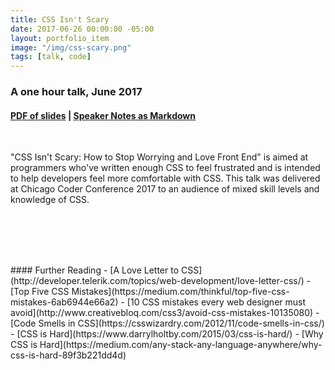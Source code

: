 ```yaml
---
title: CSS Isn't Scary
date: 2017-06-26 00:00:00 -05:00
layout: portfolio_item
image: "/img/css-scary.png"
tags: [talk, code]
---
```


### A one hour talk, June 2017
#### [PDF of slides](/documents/css-isnt-scary.pdf) | [Speaker Notes as Markdown](/documents/css-isnt-scary.md)

<br>

"CSS Isn't Scary: How to Stop Worrying and Love Front End" is aimed at programmers who've written enough CSS to feel frustrated and is intended to help developers feel more comfortable with CSS. This talk was delivered at Chicago Coder Conference 2017 to an audience of mixed skill levels and knowledge of CSS.

<br><br>


<script async class="speakerdeck-embed" data-id="e62ba15e20154c0aab5c6596255b7d7b" data-ratio="1.77777777777778" src="//speakerdeck.com/assets/embed.js"></script>

<br>
<br>
#### Further Reading
- [A Love Letter to CSS](http://developer.telerik.com/topics/web-development/love-letter-css/)
- [Top Five CSS Mistakes](https://medium.com/thinkful/top-five-css-mistakes-6ab6944e66a2)
- [10 CSS mistakes every web designer must avoid](http://www.creativebloq.com/css3/avoid-css-mistakes-10135080)
- [Code Smells in CSS](https://csswizardry.com/2012/11/code-smells-in-css/)
- [CSS is Hard](https://www.darrylholtby.com/2015/03/css-is-hard/)
- [Why CSS is Hard](https://medium.com/any-stack-any-language-anywhere/why-css-is-hard-89f3b221dd4d)

